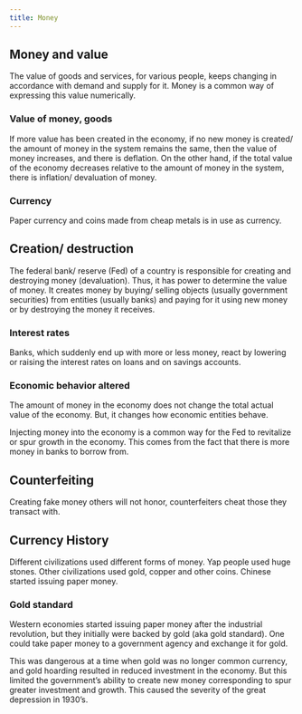 ```yaml
---
title: Money
---  
```


## Money and value

The value of goods and services, for various people, keeps changing in accordance with demand and supply for it. Money is a common way of expressing this value numerically.

### Value of money, goods

If more value has been created in the economy, if no new money is created/ the amount of money in the system remains the same, then the value of money increases, and there is deflation. On the other hand, if the total value of the economy decreases relative to the amount of money in the system, there is inflation/ devaluation of money.

### Currency

Paper currency and coins made from cheap metals is in use as currency.

## Creation/ destruction

The federal bank/ reserve (Fed) of a country is responsible for creating and destroying money (devaluation). Thus, it has power to determine the value of money. It creates money by buying/ selling objects (usually government securities) from entities (usually banks) and paying for it using new money or by destroying the money it receives.

### Interest rates

Banks, which suddenly end up with more or less money, react by lowering or raising the interest rates on loans and on savings accounts.

### Economic behavior altered

The amount of money in the economy does not change the total actual value of the economy. But, it changes how economic entities behave.

Injecting money into the economy is a common way for the Fed to revitalize or spur growth in the economy. This comes from the fact that there is more money in banks to borrow from.

## Counterfeiting

Creating fake money others will not honor, counterfeiters cheat those they transact with.

## Currency History

Different civilizations used different forms of money. Yap people used huge stones. Other civilizations used gold, copper and other coins. Chinese started issuing paper money.

### Gold standard

Western economies started issuing paper money after the industrial revolution, but they initially were backed by gold (aka gold standard). One could take paper money to a government agency and exchange it for gold.

This was dangerous at a time when gold was no longer common currency, and gold hoarding resulted in reduced investment in the economy. But this limited the government’s ability to create new money corresponding to spur greater investment and growth. This caused the severity of the great depression in 1930’s.